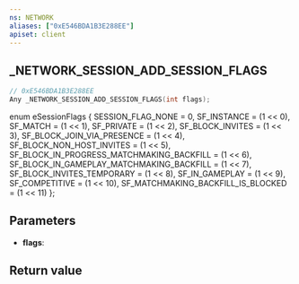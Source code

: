 ```yaml
---
ns: NETWORK
aliases: ["0xE546BDA1B3E288EE"]
apiset: client
---
```

## _NETWORK_SESSION_ADD_SESSION_FLAGS

```c
// 0xE546BDA1B3E288EE
Any _NETWORK_SESSION_ADD_SESSION_FLAGS(int flags);
```

enum eSessionFlags
{
	SESSION_FLAG_NONE = 0,
	SF_INSTANCE = (1 << 0),
	SF_MATCH = (1 << 1),
	SF_PRIVATE = (1 << 2),
	SF_BLOCK_INVITES = (1 << 3),
	SF_BLOCK_JOIN_VIA_PRESENCE = (1 << 4),
	SF_BLOCK_NON_HOST_INVITES = (1 << 5),
	SF_BLOCK_IN_PROGRESS_MATCHMAKING_BACKFILL = (1 << 6),
	SF_BLOCK_IN_GAMEPLAY_MATCHMAKING_BACKFILL = (1 << 7),
	SF_BLOCK_INVITES_TEMPORARY = (1 << 8),
	SF_IN_GAMEPLAY = (1 << 9),
	SF_COMPETITIVE = (1 << 10),
	SF_MATCHMAKING_BACKFILL_IS_BLOCKED = (1 << 11)
};

## Parameters
* **flags**:

## Return value